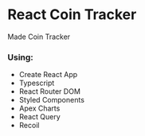 # React Coin Tracker

Made Coin Tracker

### Using:

- Create React App
- Typescript
- React Router DOM
- Styled Components
- Apex Charts
- React Query
- Recoil
